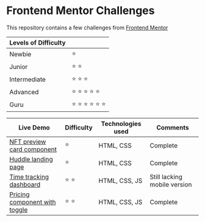 # Frontend Mentor Challenges

This repository contains a few challenges from [Frontend Mentor](https://www.frontendmentor.io/)

|Levels of Difficulty | |
|---|---|
| Newbie | :star: |
| Junior | :star: :star: |
| Intermediate | :star: :star: :star:  |
| Advanced | :star: :star: :star: :star: :star: |
| Guru | :star: :star: :star: :star: :star: :star: |

|Live Demo|Difficulty|Technologies used|Comments|
|---|---|---|---|
|[NFT preview card component](https://mariocachapuz.github.io/frontend-mentor-challenges/nft-preview-card-component/)|:star:|HTML, CSS| Complete|
|[Huddle landing page](https://mariocachapuz.github.io/frontend-mentor-challenges/huddle-landing-page)|:star:|HTML, CSS| Complete|
|[Time tracking dashboard](https://mariocachapuz.github.io/frontend-mentor-challenges/time-tracking-dashboard/)|:star: :star:|HTML, CSS, JS|Still lacking mobile version|
|[Pricing component with toggle](https://mariocachapuz.github.io/frontend-mentor-challenges/pricing-component-with-toggle/)|:star: :star:|HTML, CSS, JS|Complete|
